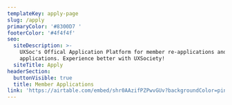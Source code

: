 ```yaml
---
templateKey: apply-page
slug: /apply
primaryColor: '#8300D7 '
footerColor: '#4f4f4f'
seo:
  siteDescription: >-
    UXSoc's Offical Application Platform for member re-applications and officer
    applications. Experience better with UXSociety!
  siteTitle: Apply
headerSection:
  buttonVisible: true
  title: Member Applications
link: 'https://airtable.com/embed/shr0AAzifPZPwvGUv?backgroundColor=pink'
---
```


